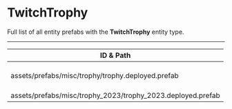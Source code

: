 # TwitchTrophy
Full list of all <Badge type="warning" text="2"/> entity prefabs with the **TwitchTrophy** entity type.

---
| ID & Path |
| --- |
| <Badge type="tip" text="3271649842"/> <br> assets/prefabs/misc/trophy/trophy.deployed.prefab |
| <Badge type="tip" text="2946164983"/> <br> assets/prefabs/misc/trophy_2023/trophy_2023.deployed.prefab |
